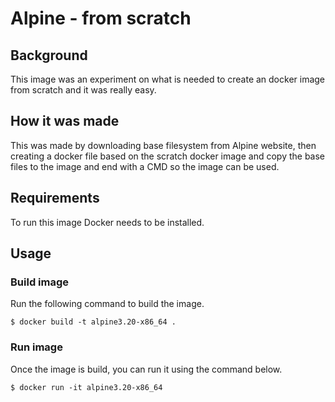 # Alpine - from scratch

## Background

This image was an experiment on what is needed to create
an docker image from scratch and it was really easy.

## How it was made

This was made by downloading base filesystem from Alpine website, then
creating a docker file based on the scratch docker image and copy the base
files to the image and end with a CMD so the image can be used.

## Requirements

To run this image Docker needs to be installed.

## Usage

### Build image

Run the following command to build the image.

````shell
$ docker build -t alpine3.20-x86_64 .
````

### Run image

Once the image is build, you can run it using the command below.

````shell
$ docker run -it alpine3.20-x86_64
````
